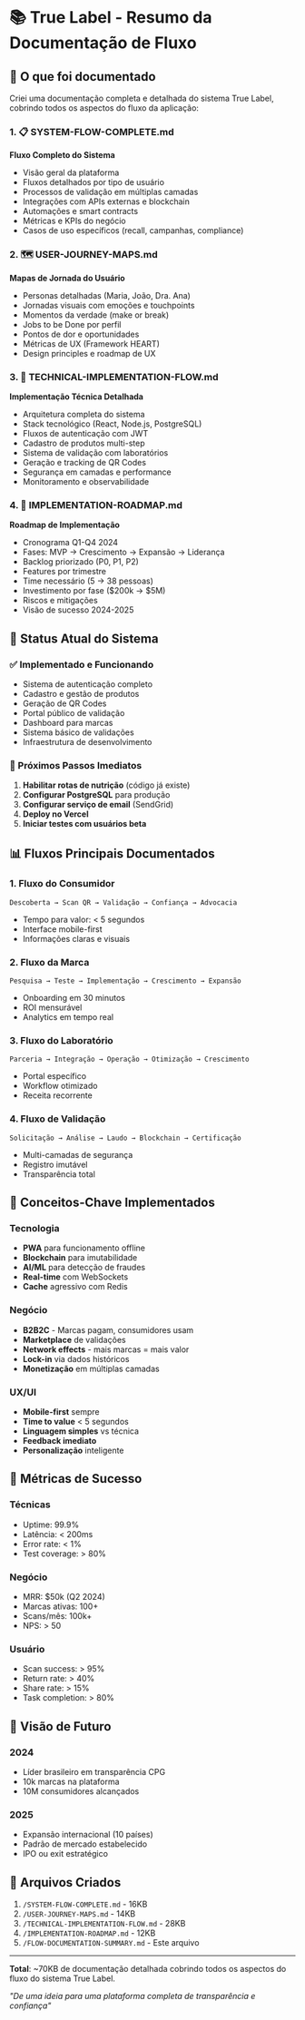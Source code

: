 # 📚 True Label - Resumo da Documentação de Fluxo

## 🎯 O que foi documentado

Criei uma documentação completa e detalhada do sistema True Label, cobrindo todos os aspectos do fluxo da aplicação:

### 1. 📋 SYSTEM-FLOW-COMPLETE.md
**Fluxo Completo do Sistema**
- Visão geral da plataforma
- Fluxos detalhados por tipo de usuário
- Processos de validação em múltiplas camadas
- Integrações com APIs externas e blockchain
- Automações e smart contracts
- Métricas e KPIs do negócio
- Casos de uso específicos (recall, campanhas, compliance)

### 2. 🗺️ USER-JOURNEY-MAPS.md
**Mapas de Jornada do Usuário**
- Personas detalhadas (Maria, João, Dra. Ana)
- Jornadas visuais com emoções e touchpoints
- Momentos da verdade (make or break)
- Jobs to be Done por perfil
- Pontos de dor e oportunidades
- Métricas de UX (Framework HEART)
- Design principles e roadmap de UX

### 3. 🔧 TECHNICAL-IMPLEMENTATION-FLOW.md
**Implementação Técnica Detalhada**
- Arquitetura completa do sistema
- Stack tecnológico (React, Node.js, PostgreSQL)
- Fluxos de autenticação com JWT
- Cadastro de produtos multi-step
- Sistema de validação com laboratórios
- Geração e tracking de QR Codes
- Segurança em camadas e performance
- Monitoramento e observabilidade

### 4. 🚀 IMPLEMENTATION-ROADMAP.md
**Roadmap de Implementação**
- Cronograma Q1-Q4 2024
- Fases: MVP → Crescimento → Expansão → Liderança
- Backlog priorizado (P0, P1, P2)
- Features por trimestre
- Time necessário (5 → 38 pessoas)
- Investimento por fase ($200k → $5M)
- Riscos e mitigações
- Visão de sucesso 2024-2025

## 🎯 Status Atual do Sistema

### ✅ Implementado e Funcionando
- Sistema de autenticação completo
- Cadastro e gestão de produtos
- Geração de QR Codes
- Portal público de validação
- Dashboard para marcas
- Sistema básico de validações
- Infraestrutura de desenvolvimento

### 🚧 Próximos Passos Imediatos
1. **Habilitar rotas de nutrição** (código já existe)
2. **Configurar PostgreSQL** para produção
3. **Configurar serviço de email** (SendGrid)
4. **Deploy no Vercel**
5. **Iniciar testes com usuários beta**

## 📊 Fluxos Principais Documentados

### 1. Fluxo do Consumidor
```
Descoberta → Scan QR → Validação → Confiança → Advocacia
```
- Tempo para valor: < 5 segundos
- Interface mobile-first
- Informações claras e visuais

### 2. Fluxo da Marca
```
Pesquisa → Teste → Implementação → Crescimento → Expansão
```
- Onboarding em 30 minutos
- ROI mensurável
- Analytics em tempo real

### 3. Fluxo do Laboratório
```
Parceria → Integração → Operação → Otimização → Crescimento
```
- Portal específico
- Workflow otimizado
- Receita recorrente

### 4. Fluxo de Validação
```
Solicitação → Análise → Laudo → Blockchain → Certificação
```
- Multi-camadas de segurança
- Registro imutável
- Transparência total

## 🔑 Conceitos-Chave Implementados

### Tecnologia
- **PWA** para funcionamento offline
- **Blockchain** para imutabilidade
- **AI/ML** para detecção de fraudes
- **Real-time** com WebSockets
- **Cache** agressivo com Redis

### Negócio
- **B2B2C** - Marcas pagam, consumidores usam
- **Marketplace** de validações
- **Network effects** - mais marcas = mais valor
- **Lock-in** via dados históricos
- **Monetização** em múltiplas camadas

### UX/UI
- **Mobile-first** sempre
- **Time to value** < 5 segundos
- **Linguagem simples** vs técnica
- **Feedback imediato**
- **Personalização** inteligente

## 🎯 Métricas de Sucesso

### Técnicas
- Uptime: 99.9%
- Latência: < 200ms
- Error rate: < 1%
- Test coverage: > 80%

### Negócio
- MRR: $50k (Q2 2024)
- Marcas ativas: 100+
- Scans/mês: 100k+
- NPS: > 50

### Usuário
- Scan success: > 95%
- Return rate: > 40%
- Share rate: > 15%
- Task completion: > 80%

## 🚀 Visão de Futuro

### 2024
- Líder brasileiro em transparência CPG
- 10k marcas na plataforma
- 10M consumidores alcançados

### 2025
- Expansão internacional (10 países)
- Padrão de mercado estabelecido
- IPO ou exit estratégico

## 📁 Arquivos Criados

1. `/SYSTEM-FLOW-COMPLETE.md` - 16KB
2. `/USER-JOURNEY-MAPS.md` - 14KB  
3. `/TECHNICAL-IMPLEMENTATION-FLOW.md` - 28KB
4. `/IMPLEMENTATION-ROADMAP.md` - 12KB
5. `/FLOW-DOCUMENTATION-SUMMARY.md` - Este arquivo

---

**Total**: ~70KB de documentação detalhada cobrindo todos os aspectos do fluxo do sistema True Label.

*"De uma ideia para uma plataforma completa de transparência e confiança"*